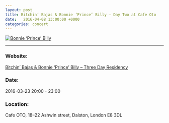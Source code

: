 ```yaml
---
layout: post
title: Bitchin’ Bajas & Bonnie ‘Prince’ Billy – Day Two at Cafe Oto
date:   2016-04-08 13:00:00 +0000
categories: concert
---
```


[![Bonnie ‘Prince’ Billy](/notes/images/2016-03-23-bitchin-bajas-and-bonnie-prince-billy/preview/DSCF4342.JPG)](/notes/images/2016-03-23-bitchin-bajas-and-bonnie-prince-billy/DSCF4342.JPG)

---

### Website:

[Bitchin’ Bajas & Bonnie ‘Prince’ Billy – Three Day Residency](https://cafeoto.co.uk/events/bitchin-bajas-bonnie-prince-billy-residency/)

### Date:

2016-03-23 20:00 - 23:00

### Location:

Cafe OTO, 18–22 Ashwin street, Dalston, London E8 3DL
